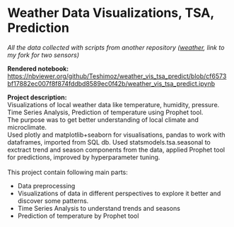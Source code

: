 # Weather Data Visualizations, TSA, Prediction
*All the data collected with scripts from another repository ([weather](https://github.com/Teshimoz/weather), link to my fork for two sensors)*

<b>Rendered notebook:</b><br>
https://nbviewer.org/github/Teshimoz/weather_vis_tsa_predict/blob/cf6573bf17882ec007f8f874fddbd8589ec0f42b/weather_vis_tsa_predict.ipynb

<b>Project description:</b><br>
Visualizations of local weather data like temperature, humidity, pressure. Time Series Analysis, Prediction of temperature using Prophet tool.<br>
The purpose was to get better understanding of local climate and microclimate.<br>
Used plotly and matplotlib+seaborn for visualisations, pandas to work with dataframes, imported from SQL db. Used statsmodels.tsa.seasonal to exctract trend and season components from the data, applied Prophet tool for predictions, improved by hyperparameter tuning.<br>
<br>This project contain following main parts:
* Data preprocessing
* Visualizations of data in different perspectives to explore it better and discover some patterns.
* Time Series Analysis to understand trends and seasons
* Prediction of temperature by Prophet tool
